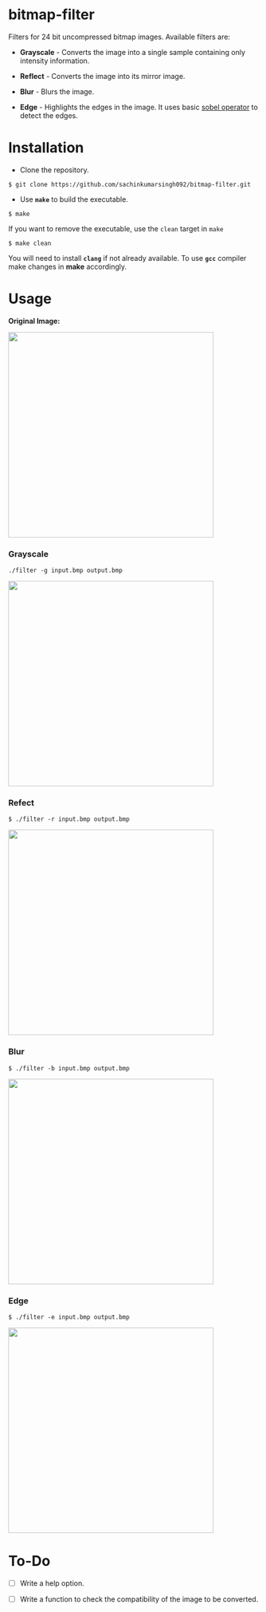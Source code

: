 # bitmap-filter
Filters for 24 bit uncompressed bitmap images. Available filters are:

- **Grayscale** - Converts the image into a single sample containing only intensity information.

- **Reflect**  - Converts the image into its mirror image.

- **Blur** - Blurs the image.

- **Edge** - Highlights the edges in the image. It uses basic [sobel operator](https://en.wikipedia.org/wiki/Sobel_operator) to detect the edges.

# Installation 

- Clone the repository.
```
$ git clone https://github.com/sachinkumarsingh092/bitmap-filter.git
```
- Use **`make`** to build the executable.
```
$ make
```
  If you want to remove the executable, use the `clean` target in `make`
  ```
  $ make clean
  ```
You will need to install **`clang`** if not already available. To use **`gcc`** compiler make changes in **make** accordingly.

# Usage

**Original Image:**

<img src="https://www.the.me/wp-content/uploads/2014/08/story_lena_lenna_1.jpg" width="412" height="412" />

### Grayscale
```
./filter -g input.bmp output.bmp
```
<img src="https://www.cosy.sbg.ac.at/~pmeerw/Watermarking/lena_gray.gif" width="412" height="412" />

### Refect 
```
$ ./filter -r input.bmp output.bmp
```
<img src="https://lh4.googleusercontent.com/SDNLFgcN-ZoyGITdJ5Gsb3zull4_qN7T4wNd2cXVRHFbj1gpCOHf5iYb0VGGVAmIlBPSHuCnmTe0lCrPKHvm7MH-AY18SxajMxLEZySjr5VggCXTfjJLfxcvjga3lPj1HQ=s412" width="412" height="412" />

### Blur
```
$ ./filter -b input.bmp output.bmp
```
<img src="https://www.researchgate.net/profile/Nir_Sochen/publication/51386844/figure/fig3/AS:394043197542405@1470958627655/Lena-image-blurred-by-7-2-7-out-of-focus-kernel.png" width="412" height="412" />

### Edge
```
$ ./filter -e input.bmp output.bmp
```
<img src="https://encrypted-tbn0.gstatic.com/images?q=tbn:ANd9GcSsKGDM6Z7268QnNfrSNhoyscuOE1KDG7BYSpqxksP_AGxvLj-A&s" width="412" height="412" />

# To-Do

- [ ] Write a help option.
- [ ] Write a function to check the compatibility of the image to be converted.

